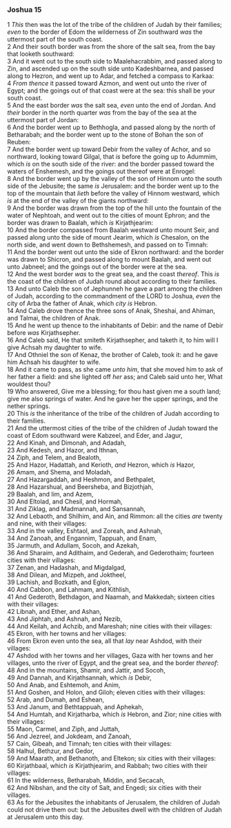 ### Joshua 15

1 *This* then was the lot of the tribe of the children of Judah by their families; *even* to the border of Edom the wilderness of Zin southward *was* the uttermost part of the south coast.  
2 And their south border was from the shore of the salt sea, from the bay that looketh southward:  
3 And it went out to the south side to Maalehacrabbim, and passed along to Zin, and ascended up on the south side unto Kadeshbarnea, and passed along to Hezron, and went up to Adar, and fetched a compass to Karkaa:  
4 *From thence* it passed toward Azmon, and went out unto the river of Egypt; and the goings out of that coast were at the sea: this shall be your south coast.  
5 And the east border *was* the salt sea, *even* unto the end of Jordan. And *their* border in the north quarter *was* from the bay of the sea at the uttermost part of Jordan:  
6 And the border went up to Bethhogla, and passed along by the north of Betharabah; and the border went up to the stone of Bohan the son of Reuben:  
7 And the border went up toward Debir from the valley of Achor, and so northward, looking toward Gilgal, that *is* before the going up to Adummim, which *is* on the south side of the river: and the border passed toward the waters of Enshemesh, and the goings out thereof were at Enrogel:  
8 And the border went up by the valley of the son of Hinnom unto the south side of the Jebusite; the same *is* Jerusalem: and the border went up to the top of the mountain that *lieth* before the valley of Hinnom westward, which *is* at the end of the valley of the giants northward:  
9 And the border was drawn from the top of the hill unto the fountain of the water of Nephtoah, and went out to the cities of mount Ephron; and the border was drawn to Baalah, which *is* Kirjathjearim:  
10 And the border compassed from Baalah westward unto mount Seir, and passed along unto the side of mount Jearim, which *is* Chesalon, on the north side, and went down to Bethshemesh, and passed on to Timnah:  
11 And the border went out unto the side of Ekron northward: and the border was drawn to Shicron, and passed along to mount Baalah, and went out unto Jabneel; and the goings out of the border were at the sea.  
12 And the west border *was* to the great sea, and the coast *thereof*. This *is* the coast of the children of Judah round about according to their families.  
13 And unto Caleb the son of Jephunneh he gave a part among the children of Judah, according to the commandment of the LORD to Joshua, *even* the city of Arba the father of Anak, which *city is* Hebron.  
14 And Caleb drove thence the three sons of Anak, Sheshai, and Ahiman, and Talmai, the children of Anak.  
15 And he went up thence to the inhabitants of Debir: and the name of Debir before *was* Kirjathsepher.  
16 And Caleb said, He that smiteth Kirjathsepher, and taketh it, to him will I give Achsah my daughter to wife.  
17 And Othniel the son of Kenaz, the brother of Caleb, took it: and he gave him Achsah his daughter to wife.  
18 And it came to pass, as she came *unto him*, that she moved him to ask of her father a field: and she lighted off *her* ass; and Caleb said unto her, What wouldest thou?  
19 Who answered, Give me a blessing; for thou hast given me a south land; give me also springs of water. And he gave her the upper springs, and the nether springs.  
20 This *is* the inheritance of the tribe of the children of Judah according to their families.  
21 And the uttermost cities of the tribe of the children of Judah toward the coast of Edom southward were Kabzeel, and Eder, and Jagur,  
22 And Kinah, and Dimonah, and Adadah,  
23 And Kedesh, and Hazor, and Ithnan,  
24 Ziph, and Telem, and Bealoth,  
25 And Hazor, Hadattah, and Kerioth, *and* Hezron, which *is* Hazor,  
26 Amam, and Shema, and Moladah,  
27 And Hazargaddah, and Heshmon, and Bethpalet,  
28 And Hazarshual, and Beersheba, and Bizjothjah,  
29 Baalah, and Iim, and Azem,  
30 And Eltolad, and Chesil, and Hormah,  
31 And Ziklag, and Madmannah, and Sansannah,  
32 And Lebaoth, and Shilhim, and Ain, and Rimmon: all the cities *are* twenty and nine, with their villages:  
33 *And* in the valley, Eshtaol, and Zoreah, and Ashnah,  
34 And Zanoah, and Engannim, Tappuah, and Enam,  
35 Jarmuth, and Adullam, Socoh, and Azekah,  
36 And Sharaim, and Adithaim, and Gederah, and Gederothaim; fourteen cities with their villages:  
37 Zenan, and Hadashah, and Migdalgad,  
38 And Dilean, and Mizpeh, and Joktheel,  
39 Lachish, and Bozkath, and Eglon,  
40 And Cabbon, and Lahmam, and Kithlish,  
41 And Gederoth, Bethdagon, and Naamah, and Makkedah; sixteen cities with their villages:  
42 Libnah, and Ether, and Ashan,  
43 And Jiphtah, and Ashnah, and Nezib,  
44 And Keilah, and Achzib, and Mareshah; nine cities with their villages:  
45 Ekron, with her towns and her villages:  
46 From Ekron even unto the sea, all that *lay* near Ashdod, with their villages:  
47 Ashdod with her towns and her villages, Gaza with her towns and her villages, unto the river of Egypt, and the great sea, and the border *thereof*:  
48 And in the mountains, Shamir, and Jattir, and Socoh,  
49 And Dannah, and Kirjathsannah, which *is* Debir,  
50 And Anab, and Eshtemoh, and Anim,  
51 And Goshen, and Holon, and Giloh; eleven cities with their villages:  
52 Arab, and Dumah, and Eshean,  
53 And Janum, and Bethtappuah, and Aphekah,  
54 And Humtah, and Kirjatharba, which *is* Hebron, and Zior; nine cities with their villages:  
55 Maon, Carmel, and Ziph, and Juttah,  
56 And Jezreel, and Jokdeam, and Zanoah,  
57 Cain, Gibeah, and Timnah; ten cities with their villages:  
58 Halhul, Bethzur, and Gedor,  
59 And Maarath, and Bethanoth, and Eltekon; six cities with their villages:  
60 Kirjathbaal, which *is* Kirjathjearim, and Rabbah; two cities with their villages:  
61 In the wilderness, Betharabah, Middin, and Secacah,  
62 And Nibshan, and the city of Salt, and Engedi; six cities with their villages.  
63 As for the Jebusites the inhabitants of Jerusalem, the children of Judah could not drive them out: but the Jebusites dwell with the children of Judah at Jerusalem unto this day.  
